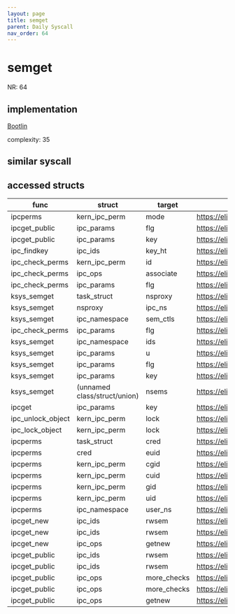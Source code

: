 ```yaml
---
layout: page
title: semget
parent: Daily Syscall
nav_order: 64
---
```

        

# semget
NR: 64

## implementation
[Bootlin](https://elixir.bootlin.com/linux/v6.14.7/source/ipc/sem.c#L624)

complexity: 35


## similar syscall


## accessed structs

|func|struct|target|location|has_read|has_write|
|--|--|--|--|--|--|
|ipcperms|kern_ipc_perm|mode|https://elixir.bootlin.com/linux/v6.14.7/source/ipc/util.c#L560|true|true|
|ipcget_public|ipc_params|flg|https://elixir.bootlin.com/linux/v6.14.7/source/ipc/util.c#L401|true|true|
|ipcget_public|ipc_params|key|https://elixir.bootlin.com/linux/v6.14.7/source/ipc/util.c#L409|true|true|
|ipc_findkey|ipc_ids|key_ht|https://elixir.bootlin.com/linux/v6.14.7/source/ipc/util.c#L176|false|false|
|ipc_check_perms|kern_ipc_perm|id|https://elixir.bootlin.com/linux/v6.14.7/source/ipc/util.c#L377|true|true|
|ipc_check_perms|ipc_ops|associate|https://elixir.bootlin.com/linux/v6.14.7/source/ipc/util.c#L375|true|true|
|ipc_check_perms|ipc_params|flg|https://elixir.bootlin.com/linux/v6.14.7/source/ipc/util.c#L372|true|true|
|ksys_semget|task_struct|nsproxy|https://elixir.bootlin.com/linux/v6.14.7/source/ipc/sem.c#L612|true|true|
|ksys_semget|nsproxy|ipc_ns|https://elixir.bootlin.com/linux/v6.14.7/source/ipc/sem.c#L612|true|true|
|ksys_semget|ipc_namespace|sem_ctls|https://elixir.bootlin.com/linux/v6.14.7/source/ipc/sem.c#L614|false|false|
|ipc_check_perms|ipc_params|flg|https://elixir.bootlin.com/linux/v6.14.7/source/ipc/util.c#L375|true|true|
|ksys_semget|ipc_namespace|ids|https://elixir.bootlin.com/linux/v6.14.7/source/ipc/sem.c#L621|false|false|
|ksys_semget|ipc_params|u|https://elixir.bootlin.com/linux/v6.14.7/source/ipc/sem.c#L619|true|true|
|ksys_semget|ipc_params|flg|https://elixir.bootlin.com/linux/v6.14.7/source/ipc/sem.c#L618|false|false|
|ksys_semget|ipc_params|key|https://elixir.bootlin.com/linux/v6.14.7/source/ipc/sem.c#L617|false|false|
|ksys_semget|(unnamed class/struct/union)|nsems|https://elixir.bootlin.com/linux/v6.14.7/source/ipc/sem.c#L619|false|false|
|ipcget|ipc_params|key|https://elixir.bootlin.com/linux/v6.14.7/source/ipc/util.c#L673|true|true|
|ipc_unlock_object|kern_ipc_perm|lock|https://elixir.bootlin.com/linux/v6.14.7/source/ipc/util.h#L215|false|false|
|ipc_lock_object|kern_ipc_perm|lock|https://elixir.bootlin.com/linux/v6.14.7/source/ipc/util.h#L210|false|false|
|ipcperms|task_struct|cred|https://elixir.bootlin.com/linux/v6.14.7/source/ipc/util.c#L555|true|true|
|ipcperms|cred|euid|https://elixir.bootlin.com/linux/v6.14.7/source/ipc/util.c#L555|true|true|
|ipcperms|kern_ipc_perm|cgid|https://elixir.bootlin.com/linux/v6.14.7/source/ipc/util.c#L564|true|true|
|ipcperms|kern_ipc_perm|cuid|https://elixir.bootlin.com/linux/v6.14.7/source/ipc/util.c#L561|true|true|
|ipcperms|kern_ipc_perm|gid|https://elixir.bootlin.com/linux/v6.14.7/source/ipc/util.c#L564|true|true|
|ipcperms|kern_ipc_perm|uid|https://elixir.bootlin.com/linux/v6.14.7/source/ipc/util.c#L562|true|true|
|ipcperms|ipc_namespace|user_ns|https://elixir.bootlin.com/linux/v6.14.7/source/ipc/util.c#L568|true|true|
|ipcget_new|ipc_ids|rwsem|https://elixir.bootlin.com/linux/v6.14.7/source/ipc/util.c#L344|false|false|
|ipcget_new|ipc_ids|rwsem|https://elixir.bootlin.com/linux/v6.14.7/source/ipc/util.c#L346|false|false|
|ipcget_new|ipc_ops|getnew|https://elixir.bootlin.com/linux/v6.14.7/source/ipc/util.c#L345|true|true|
|ipcget_public|ipc_ids|rwsem|https://elixir.bootlin.com/linux/v6.14.7/source/ipc/util.c#L408|false|false|
|ipcget_public|ipc_ids|rwsem|https://elixir.bootlin.com/linux/v6.14.7/source/ipc/util.c#L434|false|false|
|ipcget_public|ipc_ops|more_checks|https://elixir.bootlin.com/linux/v6.14.7/source/ipc/util.c#L423|true|true|
|ipcget_public|ipc_ops|more_checks|https://elixir.bootlin.com/linux/v6.14.7/source/ipc/util.c#L424|true|true|
|ipcget_public|ipc_ops|getnew|https://elixir.bootlin.com/linux/v6.14.7/source/ipc/util.c#L415|true|true|

